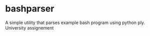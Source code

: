 # bashparser

A simple utility that parses example bash program using python ply. University assignement
